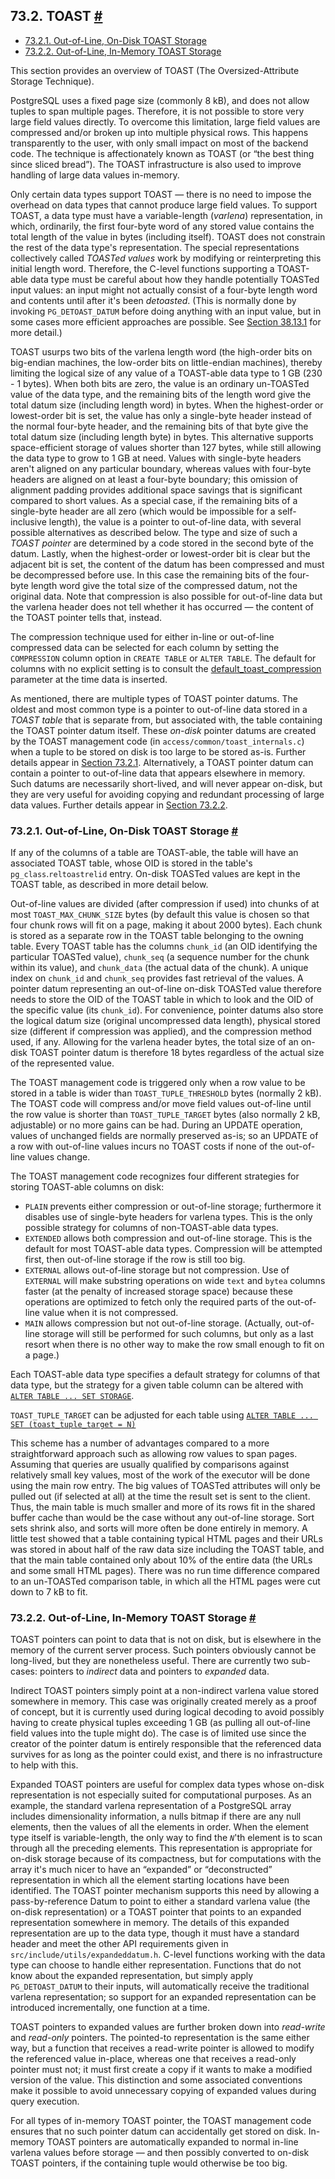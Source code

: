 ## 73.2. TOAST [#](#STORAGE-TOAST)

  * [73.2.1. Out-of-Line, On-Disk TOAST Storage](storage-toast#STORAGE-TOAST-ONDISK)
  * [73.2.2. Out-of-Line, In-Memory TOAST Storage](storage-toast#STORAGE-TOAST-INMEMORY)

This section provides an overview of TOAST (The Oversized-Attribute Storage Technique).

PostgreSQL uses a fixed page size (commonly 8 kB), and does not allow tuples to span multiple pages. Therefore, it is not possible to store very large field values directly. To overcome this limitation, large field values are compressed and/or broken up into multiple physical rows. This happens transparently to the user, with only small impact on most of the backend code. The technique is affectionately known as TOAST (or “the best thing since sliced bread”). The TOAST infrastructure is also used to improve handling of large data values in-memory.

Only certain data types support TOAST — there is no need to impose the overhead on data types that cannot produce large field values. To support TOAST, a data type must have a variable-length (*varlena*) representation, in which, ordinarily, the first four-byte word of any stored value contains the total length of the value in bytes (including itself). TOAST does not constrain the rest of the data type's representation. The special representations collectively called *TOASTed values* work by modifying or reinterpreting this initial length word. Therefore, the C-level functions supporting a TOAST-able data type must be careful about how they handle potentially TOASTed input values: an input might not actually consist of a four-byte length word and contents until after it's been *detoasted*. (This is normally done by invoking `PG_DETOAST_DATUM` before doing anything with an input value, but in some cases more efficient approaches are possible. See [Section 38.13.1](xtypes#XTYPES-TOAST "38.13.1. TOAST Considerations") for more detail.)

TOAST usurps two bits of the varlena length word (the high-order bits on big-endian machines, the low-order bits on little-endian machines), thereby limiting the logical size of any value of a TOAST-able data type to 1 GB (230 - 1 bytes). When both bits are zero, the value is an ordinary un-TOASTed value of the data type, and the remaining bits of the length word give the total datum size (including length word) in bytes. When the highest-order or lowest-order bit is set, the value has only a single-byte header instead of the normal four-byte header, and the remaining bits of that byte give the total datum size (including length byte) in bytes. This alternative supports space-efficient storage of values shorter than 127 bytes, while still allowing the data type to grow to 1 GB at need. Values with single-byte headers aren't aligned on any particular boundary, whereas values with four-byte headers are aligned on at least a four-byte boundary; this omission of alignment padding provides additional space savings that is significant compared to short values. As a special case, if the remaining bits of a single-byte header are all zero (which would be impossible for a self-inclusive length), the value is a pointer to out-of-line data, with several possible alternatives as described below. The type and size of such a *TOAST pointer* are determined by a code stored in the second byte of the datum. Lastly, when the highest-order or lowest-order bit is clear but the adjacent bit is set, the content of the datum has been compressed and must be decompressed before use. In this case the remaining bits of the four-byte length word give the total size of the compressed datum, not the original data. Note that compression is also possible for out-of-line data but the varlena header does not tell whether it has occurred — the content of the TOAST pointer tells that, instead.

The compression technique used for either in-line or out-of-line compressed data can be selected for each column by setting the `COMPRESSION` column option in `CREATE TABLE` or `ALTER TABLE`. The default for columns with no explicit setting is to consult the [default\_toast\_compression](runtime-config-client#GUC-DEFAULT-TOAST-COMPRESSION) parameter at the time data is inserted.

As mentioned, there are multiple types of TOAST pointer datums. The oldest and most common type is a pointer to out-of-line data stored in a *TOAST table* that is separate from, but associated with, the table containing the TOAST pointer datum itself. These *on-disk* pointer datums are created by the TOAST management code (in `access/common/toast_internals.c`) when a tuple to be stored on disk is too large to be stored as-is. Further details appear in [Section 73.2.1](storage-toast#STORAGE-TOAST-ONDISK "73.2.1. Out-of-Line, On-Disk TOAST Storage"). Alternatively, a TOAST pointer datum can contain a pointer to out-of-line data that appears elsewhere in memory. Such datums are necessarily short-lived, and will never appear on-disk, but they are very useful for avoiding copying and redundant processing of large data values. Further details appear in [Section 73.2.2](storage-toast#STORAGE-TOAST-INMEMORY "73.2.2. Out-of-Line, In-Memory TOAST Storage").

### 73.2.1. Out-of-Line, On-Disk TOAST Storage [#](#STORAGE-TOAST-ONDISK)

If any of the columns of a table are TOAST-able, the table will have an associated TOAST table, whose OID is stored in the table's `pg_class`.`reltoastrelid` entry. On-disk TOASTed values are kept in the TOAST table, as described in more detail below.

Out-of-line values are divided (after compression if used) into chunks of at most `TOAST_MAX_CHUNK_SIZE` bytes (by default this value is chosen so that four chunk rows will fit on a page, making it about 2000 bytes). Each chunk is stored as a separate row in the TOAST table belonging to the owning table. Every TOAST table has the columns `chunk_id` (an OID identifying the particular TOASTed value), `chunk_seq` (a sequence number for the chunk within its value), and `chunk_data` (the actual data of the chunk). A unique index on `chunk_id` and `chunk_seq` provides fast retrieval of the values. A pointer datum representing an out-of-line on-disk TOASTed value therefore needs to store the OID of the TOAST table in which to look and the OID of the specific value (its `chunk_id`). For convenience, pointer datums also store the logical datum size (original uncompressed data length), physical stored size (different if compression was applied), and the compression method used, if any. Allowing for the varlena header bytes, the total size of an on-disk TOAST pointer datum is therefore 18 bytes regardless of the actual size of the represented value.

The TOAST management code is triggered only when a row value to be stored in a table is wider than `TOAST_TUPLE_THRESHOLD` bytes (normally 2 kB). The TOAST code will compress and/or move field values out-of-line until the row value is shorter than `TOAST_TUPLE_TARGET` bytes (also normally 2 kB, adjustable) or no more gains can be had. During an UPDATE operation, values of unchanged fields are normally preserved as-is; so an UPDATE of a row with out-of-line values incurs no TOAST costs if none of the out-of-line values change.

The TOAST management code recognizes four different strategies for storing TOAST-able columns on disk:

* `PLAIN` prevents either compression or out-of-line storage; furthermore it disables use of single-byte headers for varlena types. This is the only possible strategy for columns of non-TOAST-able data types.
* `EXTENDED` allows both compression and out-of-line storage. This is the default for most TOAST-able data types. Compression will be attempted first, then out-of-line storage if the row is still too big.
* `EXTERNAL` allows out-of-line storage but not compression. Use of `EXTERNAL` will make substring operations on wide `text` and `bytea` columns faster (at the penalty of increased storage space) because these operations are optimized to fetch only the required parts of the out-of-line value when it is not compressed.
* `MAIN` allows compression but not out-of-line storage. (Actually, out-of-line storage will still be performed for such columns, but only as a last resort when there is no other way to make the row small enough to fit on a page.)

Each TOAST-able data type specifies a default strategy for columns of that data type, but the strategy for a given table column can be altered with [`ALTER TABLE ... SET STORAGE`](sql-altertable "ALTER TABLE").

`TOAST_TUPLE_TARGET` can be adjusted for each table using [`ALTER TABLE ... SET (toast_tuple_target = N)`](sql-altertable "ALTER TABLE")

This scheme has a number of advantages compared to a more straightforward approach such as allowing row values to span pages. Assuming that queries are usually qualified by comparisons against relatively small key values, most of the work of the executor will be done using the main row entry. The big values of TOASTed attributes will only be pulled out (if selected at all) at the time the result set is sent to the client. Thus, the main table is much smaller and more of its rows fit in the shared buffer cache than would be the case without any out-of-line storage. Sort sets shrink also, and sorts will more often be done entirely in memory. A little test showed that a table containing typical HTML pages and their URLs was stored in about half of the raw data size including the TOAST table, and that the main table contained only about 10% of the entire data (the URLs and some small HTML pages). There was no run time difference compared to an un-TOASTed comparison table, in which all the HTML pages were cut down to 7 kB to fit.

### 73.2.2. Out-of-Line, In-Memory TOAST Storage [#](#STORAGE-TOAST-INMEMORY)

TOAST pointers can point to data that is not on disk, but is elsewhere in the memory of the current server process. Such pointers obviously cannot be long-lived, but they are nonetheless useful. There are currently two sub-cases: pointers to *indirect* data and pointers to *expanded* data.

Indirect TOAST pointers simply point at a non-indirect varlena value stored somewhere in memory. This case was originally created merely as a proof of concept, but it is currently used during logical decoding to avoid possibly having to create physical tuples exceeding 1 GB (as pulling all out-of-line field values into the tuple might do). The case is of limited use since the creator of the pointer datum is entirely responsible that the referenced data survives for as long as the pointer could exist, and there is no infrastructure to help with this.

Expanded TOAST pointers are useful for complex data types whose on-disk representation is not especially suited for computational purposes. As an example, the standard varlena representation of a PostgreSQL array includes dimensionality information, a nulls bitmap if there are any null elements, then the values of all the elements in order. When the element type itself is variable-length, the only way to find the *`N`*'th element is to scan through all the preceding elements. This representation is appropriate for on-disk storage because of its compactness, but for computations with the array it's much nicer to have an “expanded” or “deconstructed” representation in which all the element starting locations have been identified. The TOAST pointer mechanism supports this need by allowing a pass-by-reference Datum to point to either a standard varlena value (the on-disk representation) or a TOAST pointer that points to an expanded representation somewhere in memory. The details of this expanded representation are up to the data type, though it must have a standard header and meet the other API requirements given in `src/include/utils/expandeddatum.h`. C-level functions working with the data type can choose to handle either representation. Functions that do not know about the expanded representation, but simply apply `PG_DETOAST_DATUM` to their inputs, will automatically receive the traditional varlena representation; so support for an expanded representation can be introduced incrementally, one function at a time.

TOAST pointers to expanded values are further broken down into *read-write* and *read-only* pointers. The pointed-to representation is the same either way, but a function that receives a read-write pointer is allowed to modify the referenced value in-place, whereas one that receives a read-only pointer must not; it must first create a copy if it wants to make a modified version of the value. This distinction and some associated conventions make it possible to avoid unnecessary copying of expanded values during query execution.

For all types of in-memory TOAST pointer, the TOAST management code ensures that no such pointer datum can accidentally get stored on disk. In-memory TOAST pointers are automatically expanded to normal in-line varlena values before storage — and then possibly converted to on-disk TOAST pointers, if the containing tuple would otherwise be too big.